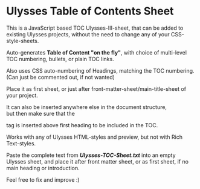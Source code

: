 # Ulysses Table of Contents Sheet

This is a JavaScript based TOC Ulysses-III-sheet, that can be added to existing Ulysses projects, without the need to change any of your CSS-style-sheets.

Auto-generates **Table of Content "on the fly"**, with choice of multi-level TOC numbering, bullets, or plain TOC links.

Also uses CSS auto-numbering of Headings, matching the TOC numbering.  
(Can just be commented out, if not wanted)

Place it as first sheet, or just after front-matter-sheet/main-title-sheet of your project.

It can also be inserted anywhere else in the document structure,  
but then make sure that the <div id="contents"> tag is inserted above first heading to be included in the TOC.

Works with any of Ulysses HTML-styles and preview, but not with Rich Text-styles.

Paste the complete text from **_Ulysses-TOC-Sheet.txt_** into an empty Ulysses sheet, and place it after front matter sheet, or as first sheet, if no main heading or introduction.

Feel free to fix and improve :)
